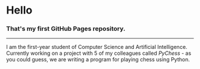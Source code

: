 # Hello

### That's my first GitHub Pages repository.

---

I am the first-year student of Computer Science and Artificial Intelligence.
Currently working on a project with 5 of my colleagues called *PyChess* - as you could guess, we are writing a program for playing chess using Python.


